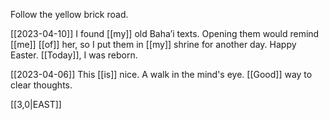 
Follow the yellow brick road.

[[2023-04-10]]
I found [[my]] old Baha’i texts. 
Opening them would remind [[me]] [[of]] her, 
so I put them in [[my]] shrine for another day.
Happy Easter. [[Today]], I was reborn.

[[2023-04-06]]
This [[is]] nice. A walk in the mind's eye.
[[Good]] way to clear thoughts.

[[3,0|EAST]] 